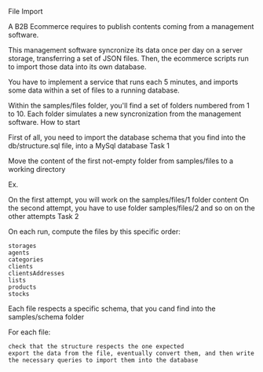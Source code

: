 File Import

A B2B Ecommerce requires to publish contents coming from a management software.

This management software syncronize its data once per day on a server storage, transferring a set of JSON files. Then, the ecommerce scripts run to import those data into its own database.

You have to implement a service that runs each 5 minutes, and imports some data within a set of files to a running database.

Within the samples/files folder, you'll find a set of folders numbered from 1 to 10. Each folder simulates a new syncronization from the management software.
How to start

First of all, you need to import the database schema that you find into the db/structure.sql file, into a MySql database
Task 1

Move the content of the first not-empty folder from samples/files to a working directory

Ex.

On the first attempt, you will work on the samples/files/1 folder content On the second attempt, you have to use folder samples/files/2 and so on on the other attempts
Task 2

On each run, compute the files by this specific order:

    storages
    agents
    categories
    clients
    clientsAddresses
    lists
    products
    stocks

Each file respects a specific schema, that you cand find into the samples/schema folder

For each file:

    check that the structure respects the one expected
    export the data from the file, eventually convert them, and then write the necessary queries to import them into the database
